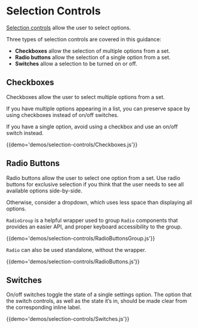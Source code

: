 # Selection Controls

[Selection controls](https://material.google.com/components/selection-controls.html) allow the user to select options.

Three types of selection controls are covered in this guidance:

- **Checkboxes** allow the selection of multiple options from a set.
- **Radio buttons** allow the selection of a single option from a set.
- **Switches** allow a selection to be turned on or off.

## Checkboxes

Checkboxes allow the user to select multiple options from a set.

If you have multiple options appearing in a list, you can preserve space by using checkboxes instead of on/off switches.

If you have a single option, avoid using a checkbox and use an on/off switch instead.

{{demo='demos/selection-controls/Checkboxes.js'}}

## Radio Buttons

Radio buttons allow the user to select one option from a set. Use radio buttons for exclusive selection if you think that the user needs to see all available options side-by-side.

Otherwise, consider a dropdown, which uses less space than displaying all options.

`RadioGroup` is a helpful wrapper used to group `Radio` components that provides an easier API, and proper keyboard accessibility to the group.

{{demo='demos/selection-controls/RadioButtonsGroup.js'}}

`Radio` can also be used standalone, without the wrapper.

{{demo='demos/selection-controls/RadioButtons.js'}}

## Switches

On/off switches toggle the state of a single settings option. The option that the switch controls, as well as the state it’s in, should be made clear from the corresponding inline label.

{{demo='demos/selection-controls/Switches.js'}}
